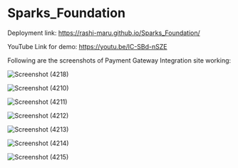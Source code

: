 # Sparks_Foundation

Deployment link: https://rashi-maru.github.io/Sparks_Foundation/

YouTube Link for demo: https://youtu.be/lC-SBd-nSZE

Following are the screenshots of Payment Gateway Integration site working:

![Screenshot (4218)](https://user-images.githubusercontent.com/70251316/145708715-705119b5-41a5-4af8-b70c-1118bae10f2c.png)

![Screenshot (4210)](https://user-images.githubusercontent.com/70251316/145708735-06c6f131-446f-478f-91a0-41669f1e47f6.png)

![Screenshot (4211)](https://user-images.githubusercontent.com/70251316/145708750-bad8633a-e775-4466-922e-b1d34996808f.png)

![Screenshot (4212)](https://user-images.githubusercontent.com/70251316/145708758-4e47cacd-8784-4a8b-9e5e-a0690ac96abd.png)

![Screenshot (4213)](https://user-images.githubusercontent.com/70251316/145708763-f3a5a43b-55a4-4c80-b1a7-69732d7263bf.png)

![Screenshot (4214)](https://user-images.githubusercontent.com/70251316/145708774-9cebe3bd-195d-4c5f-93bb-17049ed86084.png)

![Screenshot (4215)](https://user-images.githubusercontent.com/70251316/145708781-ac4014af-32a2-4f63-a0a3-3bd027d31143.png)
